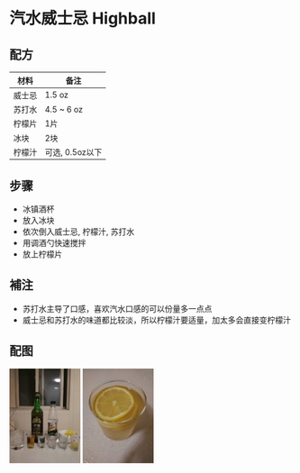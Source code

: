 # 汽水威士忌 Highball

## 配方


材料          | 备注
------------ |----------------
威士忌        | 1.5 oz
苏打水        | 4.5 ~ 6 oz
柠檬片        | 1片
冰块          | 2块
柠檬汁        | 可选, 0.5oz以下

## 步骤

* 冰镇酒杯
* 放入冰块
* 依次倒入威士忌, 柠檬汁, 苏打水
* 用调酒勺快速搅拌
* 放上柠檬片

## 補注

* 苏打水主导了口感，喜欢汽水口感的可以份量多一点点
* 威士忌和苏打水的味道都比较淡，所以柠檬汁要适量，加太多会直接变柠檬汁

## 配图

<div style="inline-block">
<img src="1.jpeg" width=25%>
<img src="2.jpeg" width=25%>
</div>


